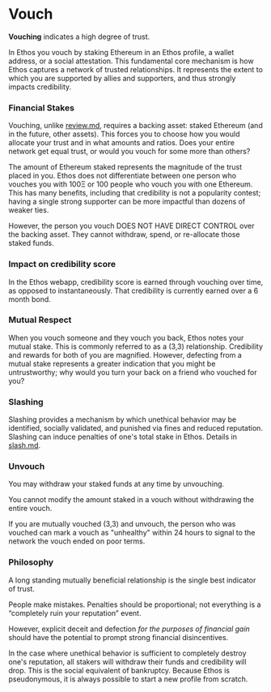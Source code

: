 # Vouch

**Vouching** indicates a high degree of trust.&#x20;

In Ethos you vouch by staking Ethereum in an Ethos profile, a wallet address, or a social attestation. This fundamental core mechanism is how Ethos captures a network of trusted relationships. It represents the extent to which you are supported by allies and supporters, and thus strongly impacts credibility.

### Financial Stakes

Vouching, unlike [review.md](review.md "mention"), requires a backing asset: staked Ethereum (and in the future, other assets). This forces you to choose how you would allocate your trust and in what amounts and ratios. Does your entire network get equal trust, or would you vouch for some more than others?

The amount of Ethereum staked represents the magnitude of the trust placed in you. Ethos does not differentiate between one person who vouches you with 100Ξ or 100 people who vouch you with one Ethereum. This has many benefits, including that credibility is not a popularity contest; having a single strong supporter can be more impactful than dozens of weaker ties.&#x20;

However, the person you vouch DOES NOT HAVE DIRECT CONTROL over the backing asset. They cannot withdraw, spend, or re-allocate those staked funds.

### Impact on credibility score

In the Ethos webapp, credibility score is earned through vouching over time, as opposed to instantaneously. That credibility is currently earned over a 6 month bond.&#x20;

### Mutual Respect

When you vouch someone and they vouch you back, Ethos notes your mutual stake. This is commonly referred to as a (3,3) relationship. Credibility and rewards for both of you are magnified. However, defecting from a mutual stake represents a greater indication that you might be untrustworthy; why would you turn your back on a friend who vouched for you?&#x20;

### Slashing

Slashing provides a mechanism by which unethical behavior may be identified, socially validated, and punished via fines and reduced reputation. Slashing can induce penalties of one's total stake in Ethos. Details in [slash.md](slash.md "mention").&#x20;

### Unvouch

You may withdraw your staked funds at any time by unvouching.&#x20;

You cannot modify the amount staked in a vouch without withdrawing the entire vouch.&#x20;

If you are mutually vouched (3,3) and unvouch, the person who was vouched can mark a vouch as "unhealthy" within 24 hours to signal to the network the vouch ended on poor terms.

### **Philosophy**

A long standing mutually beneficial relationship is the single best indicator of trust.&#x20;

People make mistakes. Penalties should be proportional; not everything is a “completely ruin your reputation” event.&#x20;

However, explicit deceit and defection _for the purposes of financial gain_ should have the potential to prompt strong financial disincentives.&#x20;

In the case where unethical behavior is sufficient to completely destroy one's reputation, all stakers will withdraw their funds and credibility will drop. This is the social equivalent of bankruptcy. Because Ethos is pseudonymous, it is always possible to start a new profile from scratch.&#x20;



